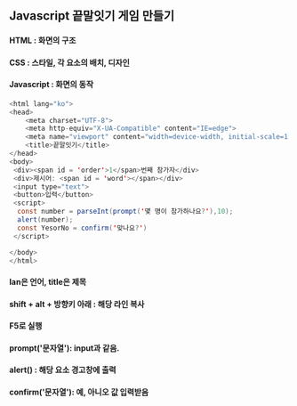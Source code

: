 ## Javascript 끝말잇기 게임 만들기
#### HTML : 화면의 구조
#### CSS : 스타일, 각 요소의 배치, 디자인
#### Javascript : 화면의 동작
``` java
<html lang="ko">
<head>
    <meta charset="UTF-8">
    <meta http-equiv="X-UA-Compatible" content="IE=edge">
    <meta name="viewport" content="width=device-width, initial-scale=1.0">
    <title>끝말잇기</title>
</head>
<body>
 <div><span id = 'order'>1</span>번째 참가자</div>
 <div>제시어: <span id = 'word'></span></div>
 <input type="text">
 <button>입력</button>
 <script>
  const number = parseInt(prompt('몇 명이 참가하나요?'),10);
  alert(number);
  const YesorNo = confirm('맞나요?')
 </script>

</body>
</html>
```
#### lan은 언어, title은 제목
#### shift + alt + 방향키 아래 : 해당 라인 복사
#### F5로 실행
#### prompt('문자열'): input과 같음.
#### alert() : 해당 요소 경고창에 출력
#### confirm('문자열'): 예, 아니오 값 입력받음